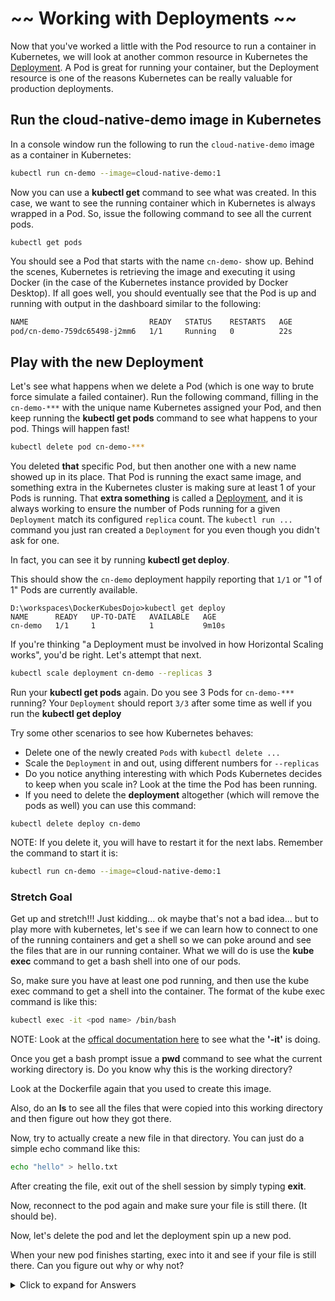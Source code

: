 # ~~ Working with Deployments ~~

Now that you've worked a little with the Pod resource to run a container in Kubernetes, we will look at another common resource in Kubernetes the [Deployment](https://kubernetes.io/docs/concepts/workloads/controllers/deployment/).  A Pod is great for running your container, but the Deployment resource is one of the reasons Kubernetes can be really valuable for production deployments.

## Run the cloud-native-demo image in Kubernetes


In a console window run the following to run the `cloud-native-demo` image as a container in Kubernetes:

```bash
kubectl run cn-demo --image=cloud-native-demo:1
```

Now you can use a **kubectl get** command to see what was created. In this case, we want to see the running container which in Kubernetes is always wrapped in a Pod.  So, issue the following command to see all the current pods.

```
kubectl get pods
```

You should see a Pod that starts with the name `cn-demo-` show up.  Behind the scenes, Kubernetes is retrieving the image and executing it using Docker (in the case of the Kubernetes instance provided by Docker Desktop).  If all goes well, you should eventually see that the Pod is up and running with output in the dashboard similar to the following:

```bash
NAME                           READY   STATUS    RESTARTS   AGE
pod/cn-demo-759dc65498-j2mm6   1/1     Running   0          22s
```

## Play with the new Deployment

Let's see what happens when we delete a Pod (which is one way to brute force simulate a failed container).  Run the following command, filling in the `cn-demo-***` with the unique name Kubernetes assigned your Pod, and then keep running the **kubectl get pods** command to see what happens to your pod.  Things will happen fast!

```bash
kubectl delete pod cn-demo-***
```


You deleted **that** specific Pod, but then another one with a new name showed up in its place.  That Pod is running the exact same image, and something extra in the Kubernetes cluster is making sure at least 1 of your Pods is running.  That **extra something** is called a [Deployment](https://kubernetes.io/docs/concepts/workloads/controllers/deployment/), and it is always working to ensure the number of Pods running for a given `Deployment` match its configured `replica` count.  The `kubectl run ...` command you just ran created a `Deployment` for you even though you didn't ask for one.  

In fact, you can see it by running **kubectl get deploy**.  

This should show the `cn-demo` deployment happily reporting that `1/1` or "1 of 1" Pods are currently available.
```
D:\workspaces\DockerKubesDojo>kubectl get deploy
NAME      READY   UP-TO-DATE   AVAILABLE   AGE
cn-demo   1/1     1            1           9m10s

```

If you're thinking "a Deployment must be involved in how Horizontal Scaling works", you'd be right.  Let's attempt that next.

```bash
kubectl scale deployment cn-demo --replicas 3
```

Run your **kubectl get pods** again.  Do you see 3 Pods for `cn-demo-***` running?  Your `Deployment` should report `3/3` after some time as well if you run the **kubectl get deploy**

Try some other scenarios to see how Kubernetes behaves:
* Delete one of the newly created `Pods` with `kubectl delete ...`
* Scale the `Deployment` in and out, using different numbers for `--replicas`
* Do you notice anything interesting with which Pods Kubernetes decides to keep when you scale in?  Look at the time the Pod has been running.
* If you need to delete the **deployment** altogether (which will remove the pods as well) you can use this command:
```
kubectl delete deploy cn-demo

```
NOTE: If you delete it, you will have to restart it for the next labs.
Remember the command to start it is:
```bash
kubectl run cn-demo --image=cloud-native-demo:1
```

### Stretch Goal

Get up and stretch!!!  Just kidding... ok maybe that's not a bad idea... but to play more with kubernetes, let's see if we can learn how to connect to one of the running containers and get a shell so we can poke around and see the files that are in our running container.  What we will do is use the **kube exec** command to get a bash shell into one of our pods.

So, make sure you have at least one pod running, and then use the kube exec command to get a shell into the container.
The format of the kube exec command is like this:
```bash
kubectl exec -it <pod name> /bin/bash
```

NOTE: Look at the [offical documentation here](https://kubernetes.io/docs/reference/generated/kubectl/kubectl-commands#exec) to see what the **'-it'** is doing.  

Once you get a bash prompt issue a **pwd** command to see what the current working directory is.
Do you know why this is the working directory?

Look at the Dockerfile again that you used to create this image.

Also, do an **ls** to see all the files that were copied into this working directory and then figure out how they got there.

Now, try to actually create a new file in that directory.  You can just do a simple echo command like this:
```bash
echo "hello" > hello.txt
```
After creating the file, exit out of the shell session by simply typing **exit**.

Now, reconnect to the pod again and make sure your file is still there. (It should be).

Now, let's delete the pod and let the deployment spin up a new pod.

When your new pod finishes starting, exec into it and see if your file is still there.
Can you figure out why or why not?

<details>
  <summary>Click to expand for Answers</summary>
 
 #### Explanation
  
 - Why is the working directory "/usr/src/app"?
  - Because the [Dockerfile on line 3](https://github.com/javaplus/DockerKubesDojo/blob/42f4756afe04e07389f476a160199d7a2c12cc73/Dockerfile#L3) set the "WORKDIR" to "/usr/src/app" 
  - What does the **'-it'** do with the exec command?
    - The 'i' says pass the STDIN of your command prompt to the container
    - The 't' says the STDIN is a TTY
    - Most think of the **'-it'** just as an interactive terminal because that's what it produces.
    
  - Why did the hello.txt file disappear after deleting the pod and letting the deployment create a new one?
    - Because the container in the Pod is an instance of the image you specify.  When we added the file, we added it to that specific running instance... think of it like modifying temporary memory or modifying an instance of a class.  Once we delete that Pod that deletes that instance of the container.  Then the deployment starts up a new Pod which creates a new instance of the container off of the image we specified.  The only thing that's going to be in the running container is what we specified in the image definition (assuming we don't give special commands to the start up). 
  
  
</details>


